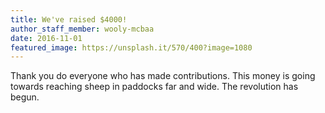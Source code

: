 ```yaml
---
title: We've raised $4000!
author_staff_member: wooly-mcbaa
date: 2016-11-01
featured_image: https://unsplash.it/570/400?image=1080
---
```

Thank you do everyone who has made contributions. This money is going towards reaching sheep in paddocks far and wide. The revolution has begun.
